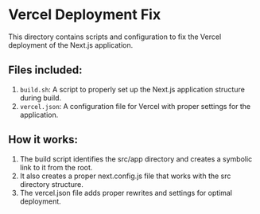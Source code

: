 # Vercel Deployment Fix

This directory contains scripts and configuration to fix the Vercel deployment of the Next.js application.

## Files included:

1. `build.sh`: A script to properly set up the Next.js application structure during build.
2. `vercel.json`: A configuration file for Vercel with proper settings for the application.

## How it works:

1. The build script identifies the src/app directory and creates a symbolic link to it from the root.
2. It also creates a proper next.config.js file that works with the src directory structure.
3. The vercel.json file adds proper rewrites and settings for optimal deployment.
